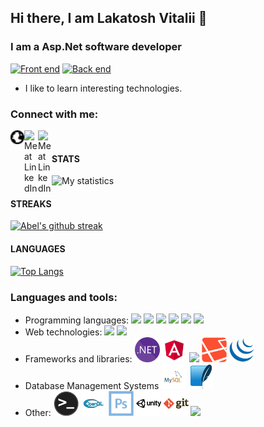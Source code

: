 ## Hi there, I am Lakatosh Vitalii 👋

### I am a Asp.Net software developer
[![Front end](https://img.shields.io/badge/Front%20end:-JavaScript/Angular-brightgreen.svg?style=flat)](http://www.ted.com/talks/simon_sinek_how_great_leaders_inspire_action)
[![Back end](https://img.shields.io/badge/Back%20end:-Asp.Net%20MVC/Asp.Net%20Core-red.svg?style=flat)](http://www.ted.com/talks/simon_sinek_how_great_leaders_inspire_action)

- I like to learn interesting technologies.

### Connect with me:
[<img align='left' alt='http://lakatoshv.byethost8.com/resume.php?lang=en' width='22px' src='https://github.com/iconic/open-iconic/blob/master/svg/globe.svg' />][website]
[<img align='left' alt='Me at LinkedIn' width='22px' src='https://cdn.jsdelivr.net/npm/simple-icons@v3/icons/linkedin.svg' />][linkedin]
[<img align='left' alt='Me at LinkedIn' width='22px' src='https://cdn.jsdelivr.net/npm/simple-icons@v3/icons/gmail.svg' />][linkedin]
<br>

#### STATS
![My statistics](https://github-readme-stats.vercel.app/api?username=lakatoshv&count_private=true&show_icons=true&theme=tokyonight)

#### STREAKS
[![Abel's github streak](https://github-readme-streak-stats.herokuapp.com/?user=lakatoshv&theme=blue-green)](https://github.com/lakatoshv#streaks)

#### LANGUAGES
[![Top Langs](https://github-readme-stats.vercel.app/api/top-langs/?username=lakatoshv&hide=javascript,html)](https://github.com/lakatoshv/github-readme-stats)



### Languages and tools:
- Programming languages:
[<img height="40" src="https://github.com/abranhe/programming-languages-logos/blob/master/src/csharp/csharp_32x32.png">][portfolio]
[<img height="40" src="https://github.com/abranhe/programming-languages-logos/blob/master/src/cpp/cpp_32x32.png">][portfolio]
[<img height="40" src="https://github.com/abranhe/programming-languages-logos/blob/master/src/java/java_32x32.png">][portfolio]
[<img height="40" src="https://github.com/abranhe/programming-languages-logos/blob/master/src/php/php_32x32.png">][portfolio]
[<img height="40" src="https://github.com/abranhe/programming-languages-logos/blob/master/src/javascript/javascript_32x32.png">][portfolio]
[<img height="40" src="https://github.com/abranhe/programming-languages-logos/blob/master/src/typescript/typescript_32x32.png">][portfolio]
- Web technologies:
[<img height="40" src="https://github.com/abranhe/programming-languages-logos/blob/master/src/html/html_32x32.png">][portfolio]
[<img height="40" src="https://github.com/abranhe/programming-languages-logos/blob/master/src/css/css_32x32.png">][portfolio]
- Frameworks and libraries:
[<img height="40" src="https://raw.githubusercontent.com/github/explore/80688e429a7d4ef2fca1e82350fe8e3517d3494d/topics/dotnet/dotnet.png">][portfolio]
[<img height="40" src="https://raw.githubusercontent.com/github/explore/80688e429a7d4ef2fca1e82350fe8e3517d3494d/topics/angular/angular.png">][portfolio]
[<img height="40" src="https://avatars1.githubusercontent.com/u/296074?s=30&v=4">][portfolio]
[<img height="40" src="https://github.com/devicons/devicon/blob/master/icons/laravel/laravel-plain.svg">][portfolio]
[<img height="40" src="https://github.com/devicons/devicon/blob/master/icons/jquery/jquery-plain.svg">][portfolio]
- Database Management Systems
[<img height="40" src="https://raw.githubusercontent.com/github/explore/80688e429a7d4ef2fca1e82350fe8e3517d3494d/topics/mysql/mysql.png">][portfolio]
[<img height="40" src="https://raw.githubusercontent.com/github/explore/2d218e3aa252dc90eef269b34eeec1fbd15dc07e/topics/sqlite/sqlite.png">][portfolio]
- Other:
[<img height="40" src="https://raw.githubusercontent.com/github/explore/2d218e3aa252dc90eef269b34eeec1fbd15dc07e/topics/terminal/terminal.png">][portfolio]
[<img height="40" src="https://raw.githubusercontent.com/github/explore/2d218e3aa252dc90eef269b34eeec1fbd15dc07e/topics/opengl/opengl.png">][portfolio]
[<img height="40" src="https://github.com/devicons/devicon/blob/master/icons/photoshop/photoshop-line.svg">][portfolio]
[<img height="40" src="https://raw.githubusercontent.com/github/explore/80688e429a7d4ef2fca1e82350fe8e3517d3494d/topics/unity/unity.png">][portfolio]
[<img height="40" src="https://raw.githubusercontent.com/github/explore/80688e429a7d4ef2fca1e82350fe8e3517d3494d/topics/git/git.png">][portfolio]
[<img height="40" src="https://camo.githubusercontent.com/e2ce44383ce24e7cdbe80ce88282e6921dbc8577/68747470733a2f2f7777772e766563746f726c6f676f2e7a6f6e652f6c6f676f732f6a736f6e2f6a736f6e2d617232312e737667">][portfolio]
<br>

[website]: http://lakatoshv.byethost8.com/resume.php?lang=en
[linkedin]: http://lakatoshv.byethost8.com/resume.php?lang=en
[portfolio]: http://lakatoshv.byethost8.com/resume.php?lang=en
